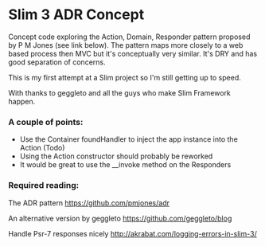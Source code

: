 # Slim 3 ADR Concept

Concept code exploring the Action, Domain, Responder pattern proposed by P M Jones (see link below).
The pattern maps more closely to a web based process then MVC but it's conceptually very similar.
It's DRY and has good separation of concerns.

This is my first attempt at a Slim project so I'm still getting up to speed.

With thanks to geggleto and all the guys who make Slim Framework happen.

### A couple of points:
+ Use the Container foundHandler to inject the app instance into the Action (Todo)
+ Using the Action constructor should probably be reworked
+ It would be great to use the __invoke method on the Responders


### Required reading:

The ADR pattern
<https://github.com/pmjones/adr>

An alternative version by geggleto
<https://github.com/geggleto/blog>

Handle Psr-7 responses nicely
<http://akrabat.com/logging-errors-in-slim-3/>
